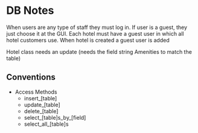 # DB Notes

When users are any type of staff they must log in. If user is a guest, they just choose it at the GUI.
Each hotel must have a guest user in which all hotel customers use.
When hotel is created a guest user is added

Hotel class needs an update (needs the field string Amenities to match the table)

## Conventions

- Access Methods
    + insert_[table]
    + update_[table]
    + delete_[table]
    + select_[table]s_by_[field]
    + select_all_[table]s